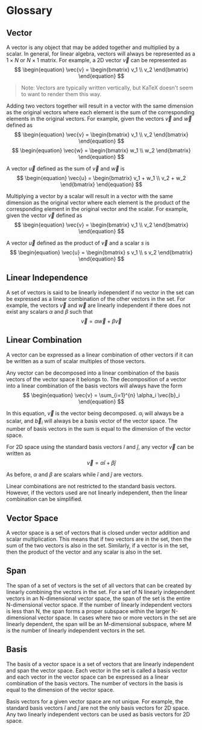 # Glossary
## Vector
A vector is any object that may be added together and multiplied by a scalar.
In general, for linear algebra, vectors will always be represented as a
$1 \times N$ or $N \times 1$ matrix. For example, a 2D vector $\vec{v}$ can be
represented as
$$
\begin{equation}
\vec{v} = \begin{bmatrix}
    v_1 \\
    v_2
    \end{bmatrix}
\end{equation}
$$

> Note: Vectors are typically written vertically, but KaTeX doesn't seem to
> want to render them this way.

Adding two vectors together will result in a vector with the same dimension as
the original vectors where each element is the sum of the corresponding
elements in the original vectors. For example, given the vectors $\vec{v}$ and
$\vec{w}$ defined as
$$
\begin{equation}
\vec{v} = \begin{bmatrix}
    v_1 \\
    v_2
    \end{bmatrix}
\end{equation}
$$
$$
\begin{equation}
\vec{w} = \begin{bmatrix}
    w_1 \\
    w_2
    \end{bmatrix}
\end{equation}
$$

A vector $\vec{u}$ defined as the sum of $\vec{v}$ and $\vec{w}$ is
$$
\begin{equation}
\vec{u} = \begin{bmatrix}
    v_1 + w_1 \\
    v_2 + w_2
    \end{bmatrix}
\end{equation}
$$

Multiplying a vector by a scalar will result in a vector with the same
dimension as the original vector where each element is the product of the
corresponding element in the original vector and the scalar. For example, given
the vector $\vec{v}$ defined as
$$
\begin{equation}
\vec{v} = \begin{bmatrix}
    v_1 \\
    v_2
    \end{bmatrix}
\end{equation}
$$

A vector $\vec{u}$ defined as the product of $\vec{v}$ and a scalar $s$ is
$$
\begin{equation}
\vec{u} = \begin{bmatrix}
    s v_1 \\
    s v_2
    \end{bmatrix}
\end{equation}
$$

## Linear Independence
A set of vectors is said to be linearly independent if no vector in the set can
be expressed as a linear combination of the other vectors in the set. For
example, the vectors $\vec{v}$ and $\vec{w}$ are linearly independent if there
does not exist any scalars $\alpha$ and $\beta$ such that
$$
\begin{equation}
\vec{v} = \alpha \vec{w} + \beta \vec{v}
\end{equation}
$$

## Linear Combination
A vector can be expressed as a linear combination of other vectors if it can be
written as a sum of scalar multiples of those vectors.

Any vector can be decomposed into a linear combination of the basis vectors of
the vector space it belongs to. The decomposition of a vector into a linear
combination of the basis vectors will always have the form
$$
\begin{equation}
\vec{v} = \sum_{i=1}^{n} \alpha_i \vec{b}_i
\end{equation}
$$

In this equation, $\vec{v}$ is the vector being decomposed. $\alpha_i$ will
always be a scalar, and $\vec{b}_i$ will always be a basis vector of the vector
space. The number of basis vectors in the sum is equal to the dimension of the
vector space.

For 2D space using the standard basis vectors $\hat{i}$ and $\hat{j}$, any
vector $\vec{v}$ can be written as
$$
\begin{equation}
\vec{v} = \alpha \hat{i} + \beta \hat{j}
\end{equation}
$$

As before, $\alpha$ and $\beta$ are scalars while $\hat{i}$ and $\hat{j}$ are
vectors.

Linear combinations are not restricted to the standard basis vectors. However,
if the vectors used are not linearly independent, then the linear combination
can be simplified.

## Vector Space
A vector space is a set of vectors that is closed under vector addition and
scalar multiplication. This means that if two vectors are in the set, then the
sum of the two vectors is also in the set. Similarly, if a vector is in the
set, then the product of the vector and any scalar is also in the set.

## Span
The span of a set of vectors is the set of all vectors that can be created by
linearly combining the vectors in the set. For a set of N linearly independent
vectors in an N-dimensional vector space, the span of the set is the entire
N-dimensional vector space. If the number of linearly independent vectors is
less than N, the span forms a proper subspace within the larger N-dimensional
vector space. In cases where two or more vectors in the set are linearly
dependent, the span will be an M-dimensional subspace, where M is the number of
linearly independent vectors in the set.

## Basis
The basis of a vector space is a set of vectors that are linearly independent
and span the vector space. Each vector in the set is called a basis vector and
each vector in the vector space can be expressed as a linear combination of the
basis vectors. The number of vectors in the basis is equal to the dimension of
the vector space.

Basis vectors for a given vector space are not unique. For example, the standard
basis vectors $\hat{i}$ and $\hat{j}$ are not the only basis vectors for 2D
space. Any two linearly independent vectors can be used as basis vectors for 2D
space.
